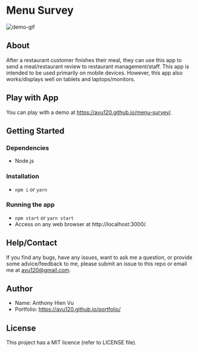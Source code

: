 # Menu Survey

![demo-gif](./public/demo.gif)

## About

After a restaurant customer finishes their meal, they can use this app to send a meal/restaurant review to restaurant management/staff. This app is intended to be used primarily on mobile devices. However, this app also works/displays well on tablets and laptops/monitors.

## Play with App

You can play with a demo at https://avu120.github.io/menu-survey/.

## Getting Started

### Dependencies

- Node.js

### Installation

- `npm i` or `yarn`

### Running the app

- `npm start` or `yarn start`
- Access on any web browser at http://localhost:3000/.

## Help/Contact

If you find any bugs, have any issues, want to ask me a question, or provide some advice/feedback to me, please submit an issue to this repo or email me at avu120@gmail.com.

## Author

- Name: Anthony Hien Vu
- Portfolio: https://avu120.github.io/portfolio/

## License

This project has a MIT licence (refer to LICENSE file).
